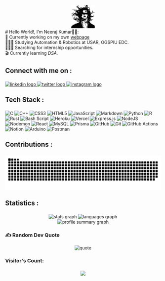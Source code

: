 <div align="center">
  <img src="ascii-art.png" alt="GitHub Banner" width="15%" />
</div>
# Hello World!, I'm Neeraj Kumar👋🏼:<br>
🛜 Currently working on my own 
<a href="https://www.drunktrader.me/">webpage</a>
<br>
👨🏼‍🎓 Studying Automation & Robotics at USAR, GGSPIU EDC.<br>
👨🏼‍💻 Searching for internship opportunities.<br>
🎬 Currently learning <i>DSA.</i>


<h2 align="left">Connect with me on :</h2>

###

<div align="left">
  <a href="https://www.linkedin.com/in/drunktrader/" target="_blank" rel="noopener noreferrer">
    <img src="https://raw.githubusercontent.com/maurodesouza/profile-readme-generator/master/src/assets/icons/social/linkedin/default.svg" width="52" height="40" alt="linkedin logo"  />
  </a>
  <a href="https://x.com/whoisneeraj" target="_blank" rel="noopener noreferrer">
    <img src="https://raw.githubusercontent.com/maurodesouza/profile-readme-generator/master/src/assets/icons/social/twitter/default.svg" width="52" height="40" alt="twitter logo"  />
  </a>
  <a href="https://www.instagram.com/_neerajk21_/" target="_blank" rel="noopener noreferrer">
    <img src="https://raw.githubusercontent.com/maurodesouza/profile-readme-generator/master/src/assets/icons/social/instagram/default.svg" width="52" height="40" alt="instagram logo"  />
  </a>
</div>

###

<h2 align="left">Tech Stack :</h2>

###

<div align="left">

![C](https://img.shields.io/badge/c-%2300599C.svg?style=for-the-badge&logo=c&logoColor=white) 
![C++](https://img.shields.io/badge/c++-%2300599C.svg?style=for-the-badge&logo=c%2B%2B&logoColor=white) 
![CSS3](https://img.shields.io/badge/css3-%231572B6.svg?style=for-the-badge&logo=css3&logoColor=white) 
![HTML5](https://img.shields.io/badge/html5-%23E34F26.svg?style=for-the-badge&logo=html5&logoColor=white) 
![JavaScript](https://img.shields.io/badge/javascript-%23323330.svg?style=for-the-badge&logo=javascript&logoColor=%23F7DF1E) 
![Markdown](https://img.shields.io/badge/markdown-%23000000.svg?style=for-the-badge&logo=markdown&logoColor=white) 
![Python](https://img.shields.io/badge/python-3670A0?style=for-the-badge&logo=python&logoColor=ffdd54) 
![R](https://img.shields.io/badge/r-%23276DC3.svg?style=for-the-badge&logo=r&logoColor=white) 
![Rust](https://img.shields.io/badge/rust-%23000000.svg?style=for-the-badge&logo=rust&logoColor=white) 
![Bash Script](https://img.shields.io/badge/bash_script-%23121011.svg?style=for-the-badge&logo=gnu-bash&logoColor=white) 
![Heroku](https://img.shields.io/badge/heroku-%23430098.svg?style=for-the-badge&logo=heroku&logoColor=white) 
![Vercel](https://img.shields.io/badge/vercel-%23000000.svg?style=for-the-badge&logo=vercel&logoColor=white) 
![Express.js](https://img.shields.io/badge/express.js-%23404d59.svg?style=for-the-badge&logo=express&logoColor=%2361DAFB) 
![NodeJS](https://img.shields.io/badge/node.js-6DA55F?style=for-the-badge&logo=node.js&logoColor=white) 
![Nodemon](https://img.shields.io/badge/NODEMON-%23323330.svg?style=for-the-badge&logo=nodemon&logoColor=%BBDEAD) 
![React](https://img.shields.io/badge/react-%2320232a.svg?style=for-the-badge&logo=react&logoColor=%2361DAFB)
![MySQL](https://img.shields.io/badge/mysql-4479A1.svg?style=for-the-badge&logo=mysql&logoColor=white) 
![Prisma](https://img.shields.io/badge/Prisma-3982CE?style=for-the-badge&logo=Prisma&logoColor=white) 
![GitHub](https://img.shields.io/badge/github-%23121011.svg?style=for-the-badge&logo=github&logoColor=white) 
![Git](https://img.shields.io/badge/git-%23F05033.svg?style=for-the-badge&logo=git&logoColor=white) 
![GitHub Actions](https://img.shields.io/badge/github%20actions-%232671E5.svg?style=for-the-badge&logo=githubactions&logoColor=white)
![Notion](https://img.shields.io/badge/Notion-%23000000.svg?style=for-the-badge&logo=notion&logoColor=white) 
![Arduino](https://img.shields.io/badge/-Arduino-00979D?style=for-the-badge&logo=Arduino&logoColor=white) 
![Postman](https://img.shields.io/badge/Postman-FF6C37?style=for-the-badge&logo=postman&logoColor=white)

</div>

###

<h2 align="left">Contributions :</h2>

###

<picture>
  <source media="(prefers-color-scheme: dark)" srcset="https://raw.githubusercontent.com/drunktrader/drunktrader/output/github-snake-dark.svg" />
  <source media="(prefers-color-scheme: light)" srcset="https://raw.githubusercontent.com/drunktrader/drunktrader/output/github-snake.svg" />
  <img alt="github-snake" src="https://raw.githubusercontent.com/drunktrader/drunktrader/output/github-snake.svg" />
</picture>

###

<h2 align="left">Statistics :</h2>

###

<div align="center">
  <img src="https://github-readme-stats.vercel.app/api?username=drunktrader&theme=default&hide_border=false&include_all_commits=true&count_private=true" height="170" alt="stats graph"  />
  <img src="https://github-readme-stats.vercel.app/api/top-langs/?username=drunktrader&theme=default&hide_border=false&include_all_commits=true&count_private=true&layout=compact" height="170" alt="languages graph"  /><br>
  <img src="https://github-profile-summary-cards.vercel.app/api/cards/profile-details?username=drunktrader&theme=default" height="170" alt="profile summary graph"  />
</div>

### ✍️ Random Dev Quote
<div align="center">
  <img src="https://quotes-github-readme.vercel.app/api?type=horizontal&theme=light" alt="quote" />
</div>

###

<h3 align="left">Visitor's Count:</h3>

###

<div align="center">
  <img src="https://profile-counter.glitch.me/drunktrader/count.svg?"  />
</div>

###